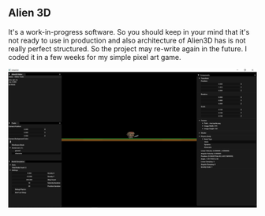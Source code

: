 ## Alien 3D

It's a work-in-progress software. So you should keep in your mind that it's not ready to use in production and also architecture of Alien3D has is not really perfect structured. So the project may re-write again in the future. I coded it in a few weeks for my simple pixel art game.

![](sample.png)

